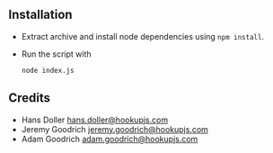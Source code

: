 ## Installation
- Extract archive and install node dependencies using `npm install`.

- Run the script with
  ```
  node index.js
  ```

## Credits
- Hans Doller <hans.doller@hookupjs.com>
- Jeremy Goodrich <jeremy.goodrich@hookupjs.com>
- Adam Goodrich <adam.goodrich@hookupjs.com>
